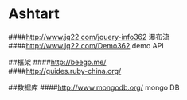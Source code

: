 # Ashtart

####http://www.jq22.com/jquery-info362 瀑布流
####http://www.jq22.com/Demo362 demo API

##框架
####http://beego.me/  
####http://guides.ruby-china.org/

##数据库
####http://www.mongodb.org/ mongo DB



